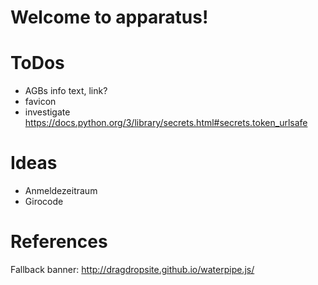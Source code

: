 # Welcome to apparatus!

# ToDos

* AGBs info text, link?
* favicon
* investigate https://docs.python.org/3/library/secrets.html#secrets.token_urlsafe

# Ideas

* Anmeldezeitraum
* Girocode


# References

Fallback banner: http://dragdropsite.github.io/waterpipe.js/
